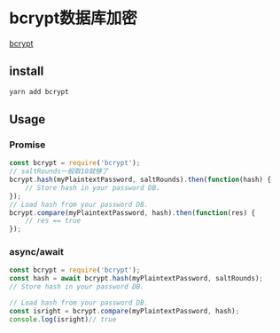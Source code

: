 # bcrypt数据库加密

[bcrypt](https://www.npmjs.com/package/bcrypt)

## install 

```bash
yarn add bcrypt
```

## Usage 

### Promise

```js
const bcrypt = require('bcrypt');
// saltRounds一般取10就够了
bcrypt.hash(myPlaintextPassword, saltRounds).then(function(hash) {
    // Store hash in your password DB.
});
// Load hash from your password DB.
bcrypt.compare(myPlaintextPassword, hash).then(function(res) {
    // res == true
});
```

### async/await

```js
const bcrypt = require('bcrypt');
const hash = await bcrypt.hash(myPlaintextPassword, saltRounds);
// Store hash in your password DB.

// Load hash from your password DB.
const isright = bcrypt.compare(myPlaintextPassword, hash);
console.log(isright)// true
```
